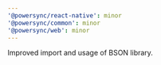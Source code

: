 ```yaml
---
'@powersync/react-native': minor
'@powersync/common': minor
'@powersync/web': minor
---
```


Improved import and usage of BSON library.
